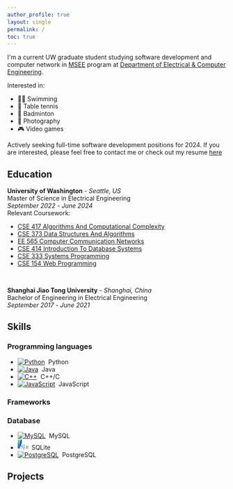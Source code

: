 ```yaml
---
author_profile: true
layout: single
permalink: /
toc: true
---
```

I'm a current UW graduate student studying software development and computer network in [MSEE](https://www.ece.uw.edu/academics/grad/) program at [Department of Electrical & Computer Engineering](https://www.ece.uw.edu/).

Interested in:
* 🏊‍♂️ Swimming
* 🏓 Table tennis
* 🏸 Badminton
* 📸 Photography
* 🎮 Video games

Actively seeking full-time software development positions for 2024. If you are interested, please feel free to contact me or check out my resume [here](/assets/files/andrew-zhang-0902.pdf)

## Education
**University of Washington** - *Seattle, US* <br />
Master of Science in Electrical Engineering <br />
*September 2022* - *June 2024* <br />
Relevant Coursework:
* [CSE 417 Algorithms And Computational Complexity](https://courses.cs.washington.edu/courses/cse417/22au/)
* [CSE 373 Data Structures And Algorithms](https://courses.cs.washington.edu/courses/cse373/22au/)
* [EE 565 Computer Communication Networks](http://courses.washington.edu/ee565/index.html)
* [CSE 414 Introduction To Database Systems](https://sites.google.com/cs.washington.edu/cse414-23wi)
* [CSE 333 Systems Programming](https://courses.cs.washington.edu/courses/cse333/23sp/)
* [CSE 154 Web Programming](https://courses.cs.washington.edu/courses/cse154/23sp/)
<br />

**Shanghai Jiao Tong University** - *Shanghai, China* <br />
Bachelor of Engineering in Electrical Engineering <br />
*September 2017* - *June 2021*

## Skills
### Programming languages
* <a href="https://www.python.org/" title="Python"><img src="https://github.com/get-icon/geticon/raw/master/icons/python.svg" alt="Python" width="24px" height="24px"></a>&nbsp;&nbsp;Python
* <a href="https://www.java.com/" title="Java"><img src="https://github.com/get-icon/geticon/raw/master/icons/java.svg" alt="Java" width="24px" height="24px"></a>&nbsp;&nbsp;Java
* <a href="https://isocpp.org/" title="C++"><img src="https://github.com/get-icon/geticon/raw/master/icons/c-plusplus.svg" alt="C++" width="24px" height="24px"></a>&nbsp;&nbsp;C++/C
* <a href="https://developer.mozilla.org/en-US/docs/Web/JavaScript" title="JavaScript"><img src="https://github.com/get-icon/geticon/raw/master/icons/javascript.svg" alt="JavaScript" width="24px" height="24px"></a>&nbsp;&nbsp;JavaScript

### Frameworks

### Database
* <a href="https://dev.mysql.com/" title="MySQL"><img src="https://github.com/get-icon/geticon/raw/master/icons/mysql.svg" alt="MySQL" width="24px" height="24px"></a>&nbsp;&nbsp;MySQL
* <a href="https://www.sqlite.org/index.html" title="SQLite"><img src="/assets/images/sqlite.svg" alt="SQLite" width="24px" height="24px"></a>&nbsp;&nbsp;SQLite
* <a href="https://www.postgresql.org/" title="PostgreSQL"><img src="https://github.com/get-icon/geticon/raw/master/icons/postgresql.svg" alt="PostgreSQL" width="24px" height="24px"></a>&nbsp;&nbsp;PostgreSQL

## Projects